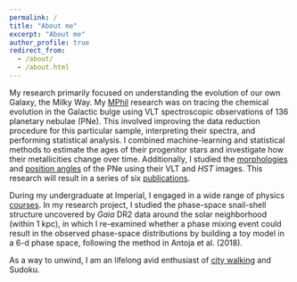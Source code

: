 ```yaml
---
permalink: /
title: "About me"
excerpt: "About me"
author_profile: true
redirect_from: 
  - /about/
  - /about.html
---
```


My research primarily focused on understanding the evolution of our own Galaxy, the Milky Way. My [MPhil](https://gradsch.hku.hk/prospective_students/programmes/regulations_for_the_degree_of_master_of_philosophy_mphil#:~:text=A%20candidate%20registered%20for%20the,September%201%20or%20January%201.) research was on tracing the chemical evolution in the Galactic bulge using VLT spectroscopic observations of 136 planetary nebulae (PNe). This involved improving the data reduction procedure for this particular sample, interpreting their spectra, and performing statistical analysis. I combined machine-learning and statistical methods to estimate the ages of their progenitor stars and investigate how their metallicities change over time. Additionally, I studied the [morphologies](https://doi.org/10.1093/mnras/stac3490) and [position angles](https://iopscience.iop.org/article/10.3847/2041-8213/acdbcd) of the PNe using their VLT and _HST_ images. This research will result in a series of six [publications](https://sytan177.github.io/publications/).

During my undergraduate at Imperial, I engaged in a wide range of physics [courses](https://www.imperial.ac.uk/media/imperial-college/study/programme-specifications/physics/BSc-Physics-Final.pdf). In my research project, I studied the phase-space snail-shell structure uncovered by _Gaia_ DR2 data around the solar neighborhood (within 1 kpc), in which I re-examined whether a phase mixing event could result in the observed phase-space distributions by building a toy model in a 6-d phase space, following the method in Antoja et al. (2018). 

As a way to unwind, I am an lifelong avid enthusiast of [city walking](https://sytan177.github.io/docs/citywalk.html) and Sudoku. 

